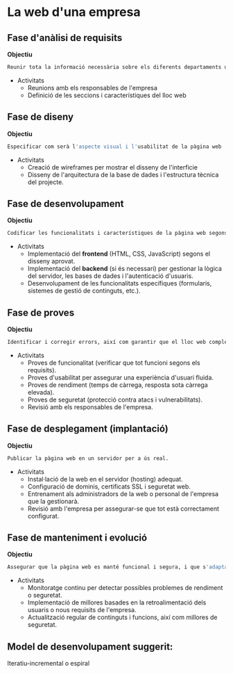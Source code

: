 # La web d'una empresa

## Fase d'anàlisi de requisits
**Objectiu**
```bash
Reunir tota la informació necessària sobre els diferents departaments de l'empresa
```
- Activitats
  - Reunions amb els responsables de l'empresa
  - Definició de les seccions i característiques del lloc web
  
## Fase de diseny

**Objectiu**
```bash
Especificar com serà l'aspecte visual i l'usabilitat de la pàgina web
```
- Activitats 
  - Creació de wireframes per mostrar el disseny de l'interficie
  - Disseny de l'arquitectura de la base de dades i l'estructura tècnica del projecte.
  
## Fase de desenvolupament

**Objectiu**
```bash
Codificar les funcionalitats i característiques de la pàgina web segons els requisits i el disseny acordats.
```
- Activitats
  - Implementació del **frontend** (HTML, CSS, JavaScript) segons el disseny aprovat.
  - Implementació del **backend** (si és necessari) per gestionar la lògica del servidor, les bases de dades i l'autenticació d'usuaris.
  - Desenvolupament de les funcionalitats específiques (formularis, sistemes de gestió de continguts, etc.).
  
## Fase de proves
**Objectiu**
```bash
Identificar i corregir errors, així com garantir que el lloc web compleixi els requisits inicials.
```
- Activitats
  - Proves de funcionalitat (verificar que tot funcioni segons els requisits).
  - Proves d'usabilitat per assegurar una experiència d'usuari fluida.
  - Proves de rendiment (temps de càrrega, resposta sota càrrega elevada).
  - Proves de seguretat (protecció contra atacs i vulnerabilitats).
  - Revisió amb els responsables de l'empresa.

## Fase de desplegament (implantació)
**Objectiu**
```bash
Publicar la pàgina web en un servidor per a ús real.
```
- Activitats
  - Instal·lació de la web en el servidor (hosting) adequat.
  - Configuració de dominis, certificats SSL i seguretat web.
  - Entrenament als administradors de la web o personal de l'empresa que la gestionarà.
  - Revisió amb l'empresa per assegurar-se que tot està correctament configurat.

## Fase de manteniment i evolució
**Objectiu**
```bash
Assegurar que la pàgina web es manté funcional i segura, i que s'adapta a les necessitats canviants de l'empresa.
```
- Activitats
  - Monitoratge continu per detectar possibles problemes de rendiment o seguretat.
  - Implementació de millores basades en la retroalimentació dels usuaris o nous requisits de l'empresa.
  - Actualització regular de continguts i funcions, així com millores de seguretat.

## Model de desenvolupament suggerit: 
Iteratiu-incremental o espiral
